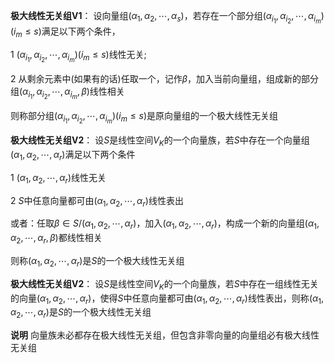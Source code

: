 **极大线性无关组V1**：
设向量组$(\alpha_1,\alpha_2,\cdots,\alpha_s)$，若存在一个部分组$(\alpha_{i_1},\alpha_{i_2},\cdots,\alpha_{i_m})(i_m\leq s)$满足以下两个条件，

1 $(\alpha_{i_1},\alpha_{i_2},\cdots,\alpha_{i_m})(i_m\leq s)$线性无关;

2 从剩余元素中(如果有的话)任取一个，记作$\beta$，加入当前向量组，组成新的部分组$(\alpha_{i_1},\alpha_{i_2},\cdots,\alpha_{i_m},\beta)$线性相关

则称部分组$(\alpha_{i_1},\alpha_{i_2},\cdots,\alpha_{i_m})(i_m\leq s)$是原向量组的一个极大线性无关组

**极大线性无关组V2**：
设$S$是线性空间$V_K$的一个向量族，若$S$中存在一个向量组$(\alpha_1,\alpha_2,\cdots,\alpha_r)$满足以下两个条件

1 $(\alpha_1,\alpha_2,\cdots,\alpha_r)$线性无关

2 $S$中任意向量都可由$(\alpha_1,\alpha_2,\cdots,\alpha_r)$线性表出

或者：任取$\beta\in S/(\alpha_1,\alpha_2,\cdots,\alpha_r)$，加入$(\alpha_1,\alpha_2,\cdots,\alpha_r)$，构成一个新的向量组$(\alpha_1,\alpha_2,\cdots,\alpha_r,\beta)$都线性相关

则称$(\alpha_1,\alpha_2,\cdots,\alpha_r)$是$S$的一个极大线性无关组

**极大线性无关组V2**：
设$S$是线性空间$V_K$的一个向量族，若$S$中存在一组线性无关的向量$(\alpha_1,\alpha_2,\cdots,\alpha_r)$，使得$S$中任意向量都可由$(\alpha_1,\alpha_2,\cdots,\alpha_r)$线性表出，则称$(\alpha_1,\alpha_2,\cdots,\alpha_r)$是$S$的一个极大线性无关组

**说明**
向量族未必都存在极大线性无关组，但包含非零向量的向量组必有极大线性无关组